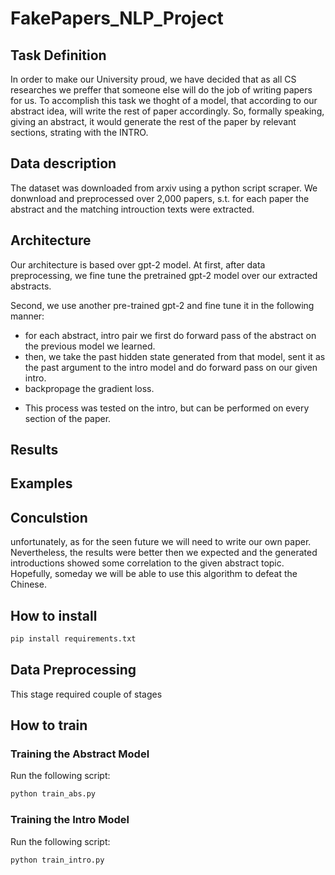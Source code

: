 # FakePapers_NLP_Project

## Task Definition
In order to make our University proud, we have decided that as all CS researches we preffer that someone else will do the job of writing papers for us. To accomplish this task we thoght of a model, that according to our abstract idea, will write the rest of paper accordingly. So, formally speaking, giving an abstract, it would generate the rest of the paper by relevant sections, strating with the INTRO.

## Data description
The dataset was downloaded from arxiv using a python script scraper. We donwnload and preprocessed over 2,000 papers, s.t. for each paper the abstract and the matching introuction texts were extracted.

## Architecture
Our architecture is based over gpt-2 model. At first, after data preprocessing, we fine tune the pretrained gpt-2 model over our extracted abstracts.

Second, we use another pre-trained gpt-2 and fine tune it in the following manner:
- for each abstract, intro pair we first do forward pass of the abstract on the previous model we learned.
- then, we take the past hidden state generated from that model, sent it as the past argument to the intro model and do forward pass on our given intro.
- backpropage the gradient loss.

* This process was tested on the intro, but can be performed on every section of the paper.



## Results

## Examples

## Conculstion
unfortunately, as for the seen future we will need to write our own paper. Nevertheless, the results were better then we expected and the generated introductions showed some correlation to the given abstract topic. Hopefully, someday we will be able to use this algorithm to defeat the Chinese.
## How to install

```bash 
pip install requirements.txt 
```

## Data Preprocessing

This stage required couple of stages 

## How to train

### Training the Abstract Model 
Run the following script:

```bash
python train_abs.py
```
### Training the Intro Model
Run the following script:

```bash
python train_intro.py
```
